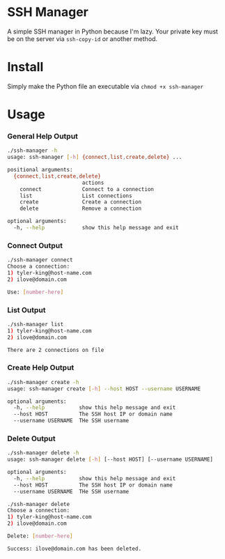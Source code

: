 # SSH Manager

A simple SSH manager in Python because I'm lazy. Your private key must be on the server via `ssh-copy-id` or another method.

# Install

Simply make the Python file an executable via `chmod +x ssh-manager`

# Usage

### General Help Output

```bash
./ssh-manager -h
usage: ssh-manager [-h] {connect,list,create,delete} ...

positional arguments:
  {connect,list,create,delete}
                        actions
    connect             Connect to a connection
    list                List connections
    create              Create a connection
    delete              Remove a connection

optional arguments:
  -h, --help            show this help message and exit
```

### Connect Output

```bash
./ssh-manager connect
Choose a connection:
1) tyler-king@host-name.com
2) ilove@domain.com

Use: [number-here]
```

### List Output

```bash
./ssh-manager list
1) tyler-king@host-name.com
2) ilove@domain.com

There are 2 connections on file
```

### Create Help Output

```bash
./ssh-manager create -h
usage: ssh-manager create [-h] --host HOST --username USERNAME

optional arguments:
  -h, --help           show this help message and exit
  --host HOST          The SSH host IP or domain name
  --username USERNAME  THe SSH username
```

### Delete Output

```bash
./ssh-manager delete -h
usage: ssh-manager delete [-h] [--host HOST] [--username USERNAME]

optional arguments:
  -h, --help           show this help message and exit
  --host HOST          The SSH host IP or domain name
  --username USERNAME  THe SSH username
```

```bash
./ssh-manager delete
Choose a connection:
1) tyler-king@host-name.com
2) ilove@domain.com

Delete: [number-here]

Success: ilove@domain.com has been deleted.
```